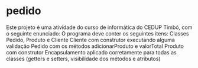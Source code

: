 # pedido

Este projeto é uma atividade do curso de informática do CEDUP Timbó, com o seguinte enunciado:
O programa deve conter os seguintes itens:
  Classes Pedido, Produto e Cliente
  Cliente com construtor executando alguma validação
  Pedido com os métodos adicionarProduto e valorTotal
  Produto com construtor
  Encapsulamento aplicado corretamente para todas as classes (getters e setters, visibilidade dos métodos e atributos)
